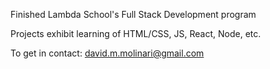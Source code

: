 Finished Lambda School's Full Stack Development program

Projects exhibit learning of HTML/CSS, JS, React, Node, etc.

To get in contact: david.m.molinari@gmail.com 
